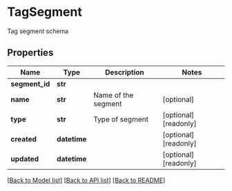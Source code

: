 # TagSegment

Tag segment schema
## Properties
Name | Type | Description | Notes
------------ | ------------- | ------------- | -------------
**segment_id** | **str** |  | 
**name** | **str** | Name of the segment | [optional] 
**type** | **str** | Type of segment | [optional] [readonly] 
**created** | **datetime** |  | [optional] [readonly] 
**updated** | **datetime** |  | [optional] [readonly] 

[[Back to Model list]](../README.md#documentation-for-models) [[Back to API list]](../README.md#documentation-for-api-endpoints) [[Back to README]](../README.md)


